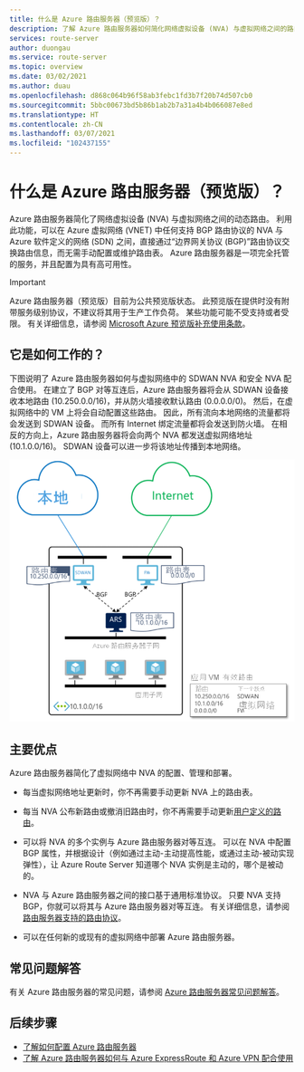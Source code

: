 ```yaml
---
title: 什么是 Azure 路由服务器（预览版）？
description: 了解 Azure 路由服务器如何简化网络虚拟设备 (NVA) 与虚拟网络之间的路由。
services: route-server
author: duongau
ms.service: route-server
ms.topic: overview
ms.date: 03/02/2021
ms.author: duau
ms.openlocfilehash: d868c064b96f58ab3febc1fd3b7f20b74d507cb0
ms.sourcegitcommit: 5bbc00673bd5b86b1ab2b7a31a4b4b066087e8ed
ms.translationtype: HT
ms.contentlocale: zh-CN
ms.lasthandoff: 03/07/2021
ms.locfileid: "102437155"
---
```

# <a name="what-is-azure-route-server-preview"></a>什么是 Azure 路由服务器（预览版）？ 

Azure 路由服务器简化了网络虚拟设备 (NVA) 与虚拟网络之间的动态路由。 利用此功能，可以在 Azure 虚拟网络 (VNET) 中任何支持 BGP 路由协议的 NVA 与 Azure 软件定义的网络 (SDN) 之间，直接通过“边界网关协议 (BGP)”路由协议交换路由信息，而无需手动配置或维护路由表。 Azure 路由服务器是一项完全托管的服务，并且配置为具有高可用性。

> [!IMPORTANT]
> Azure 路由服务器（预览版）目前为公共预览版状态。
> 此预览版在提供时没有附带服务级别协议，不建议将其用于生产工作负荷。 某些功能可能不受支持或者受限。
> 有关详细信息，请参阅 [Microsoft Azure 预览版补充使用条款](https://azure.microsoft.com/support/legal/preview-supplemental-terms/)。

## <a name="how-does-it-work"></a>它是如何工作的？

下图说明了 Azure 路由服务器如何与虚拟网络中的 SDWAN NVA 和安全 NVA 配合使用。 在建立了 BGP 对等互连后，Azure 路由服务器将会从 SDWAN 设备接收本地路由 (10.250.0.0/16)，并从防火墙接收默认路由 (0.0.0.0/0)。 然后，在虚拟网络中的 VM 上将会自动配置这些路由。 因此，所有流向本地网络的流量都将会发送到 SDWAN 设备。 而所有 Internet 绑定流量都将会发送到防火墙。 在相反的方向上，Azure 路由服务器将会向两个 NVA 都发送虚拟网络地址 (10.1.0.0/16)。 SDWAN 设备可以进一步将该地址传播到本地网络。

![显示虚拟网络中配置的 Azure 路由服务器的关系图。](./media/overview/route-server-overview.png)

## <a name="key-benefits"></a>主要优点 

Azure 路由服务器简化了虚拟网络中 NVA 的配置、管理和部署。  

* 每当虚拟网络地址更新时，你不再需要手动更新 NVA 上的路由表。 

* 每当 NVA 公布新路由或撤消旧路由时，你不再需要手动更新[用户定义的路由](../virtual-network/virtual-networks-udr-overview.md)。 

* 可以将 NVA 的多个实例与 Azure 路由服务器对等互连。 可以在 NVA 中配置 BGP 属性，并根据设计（例如通过主动-主动提高性能，或通过主动-被动实现弹性），让 Azure Route Server 知道哪个 NVA 实例是主动的，哪个是被动的。 

* NVA 与 Azure 路由服务器之间的接口基于通用标准协议。 只要 NVA 支持 BGP，你就可以将其与 Azure 路由服务器对等互连。 有关详细信息，请参阅[路由服务器支持的路由协议](route-server-faq.md#protocol)。

* 可以在任何新的或现有的虚拟网络中部署 Azure 路由服务器。 

## <a name="faq"></a>常见问题解答

有关 Azure 路由服务器的常见问题，请参阅 [Azure 路由服务器常见问题解答](route-server-faq.md)。

## <a name="next-steps"></a>后续步骤

- [了解如何配置 Azure 路由服务器](quickstart-configure-route-server-powershell.md)
- [了解 Azure 路由服务器如何与 Azure ExpressRoute 和 Azure VPN 配合使用](expressroute-vpn-support.md)
